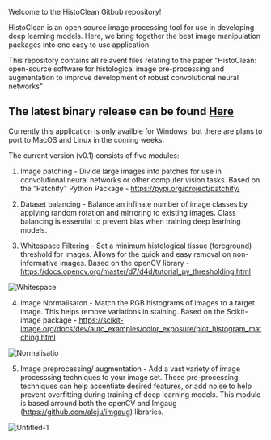 Welcome to the HistoClean Gitbub repository!

HistoClean is an open source image processing tool for use in developing deep learning models. Here, we bring together the best image manipulation packages into one easy to use application.

This repository contains all relavent files relating to the paper "HistoClean: open-source software for histological image pre-processing and augmentation to improve development of robust convolutional neural networks"

## The latest binary release can be found [Here](https://github.com/HistoCleanQUB/HistoClean/releases)

Currently this application is only availble for Windows, but there are plans to port to MacOS and Linux in the coming weeks.

The current version (v0.1) consists of five modules:

1) Image patching - Divide large images into patches for use in convolutional neural networks or other computer vision tasks.  Based on the "Patchify" Python Package - https://pypi.org/project/patchify/


2) Dataset balancing - Balance an infinate number of image classes by applying random rotation and mirroring to existing images. Class balancing is essential to prevent bias when training deep learining models.

3) Whitespace Filtering - Set a minimum histological tissue (foreground) threshold for images. Allows for the quick and easy removal on non-informative images. Based on the openCV library - https://docs.opencv.org/master/d7/d4d/tutorial_py_thresholding.html

![Whitespace](https://user-images.githubusercontent.com/83717897/117258469-ea7cf900-ae44-11eb-9624-220353e30280.JPG)

4) Image Normalisaton - Match the RGB histograms of images to a target image. This helps remove variations in staining.  Based on the Scikit-image package - https://scikit-image.org/docs/dev/auto_examples/color_exposure/plot_histogram_matching.html

![Normalisatio](https://user-images.githubusercontent.com/83717897/117258492-f10b7080-ae44-11eb-8e20-0fd1ab40b0d0.JPG)

5) Image preprocessing/ augmentation - Add a vast variety of image processsing techniques to your image set. These pre-processing techniques can help accentiate desired features, or add noise to help prevent overfitting during training of deep learning models. This module is based arround both the openCV and Imgaug (https://github.com/aleju/imgaug) libraries.

![Untitled-1](https://user-images.githubusercontent.com/83717897/117258506-f5378e00-ae44-11eb-9dbf-d76b5453f83b.jpg)



